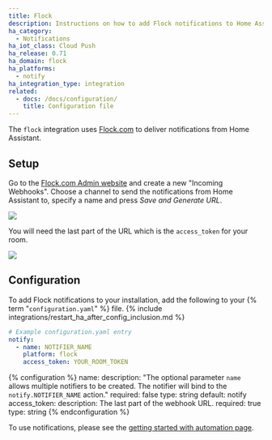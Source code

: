 ```yaml
---
title: Flock
description: Instructions on how to add Flock notifications to Home Assistant.
ha_category:
  - Notifications
ha_iot_class: Cloud Push
ha_release: 0.71
ha_domain: flock
ha_platforms:
  - notify
ha_integration_type: integration
related:
  - docs: /docs/configuration/
    title: Configuration file
---
```


The `flock` integration uses [Flock.com](https://flock.com) to deliver notifications from Home Assistant.

## Setup

Go to the [Flock.com Admin website](https://admin.flock.com/#!/webhooks) and create a new "Incoming Webhooks". Choose a channel to send the notifications from Home Assistant to, specify a name and press *Save and Generate URL*.

<p class='img'>
  <img src='/images/integrations/flock/flock-webhook.png' />
</p> 

You will need the last part of the URL which is the `access_token` for your room.

<p class='img'>
  <img src='/images/integrations/flock/new-webhook.png' />
</p> 

## Configuration

To add Flock notifications to your installation, add the following to your {% term "`configuration.yaml`" %} file.
{% include integrations/restart_ha_after_config_inclusion.md %}

```yaml
# Example configuration.yaml entry
notify:
  - name: NOTIFIER_NAME
    platform: flock
    access_token: YOUR_ROOM_TOKEN
```

{% configuration %}
name:
  description: "The optional parameter `name` allows multiple notifiers to be created. The notifier will bind to the `notify.NOTIFIER_NAME` action."
  required: false
  type: string
  default: notify
access_token:
  description: The last part of the webhook URL.
  required: true
  type: string
{% endconfiguration %}

To use notifications, please see the [getting started with automation page](/getting-started/automation/).
